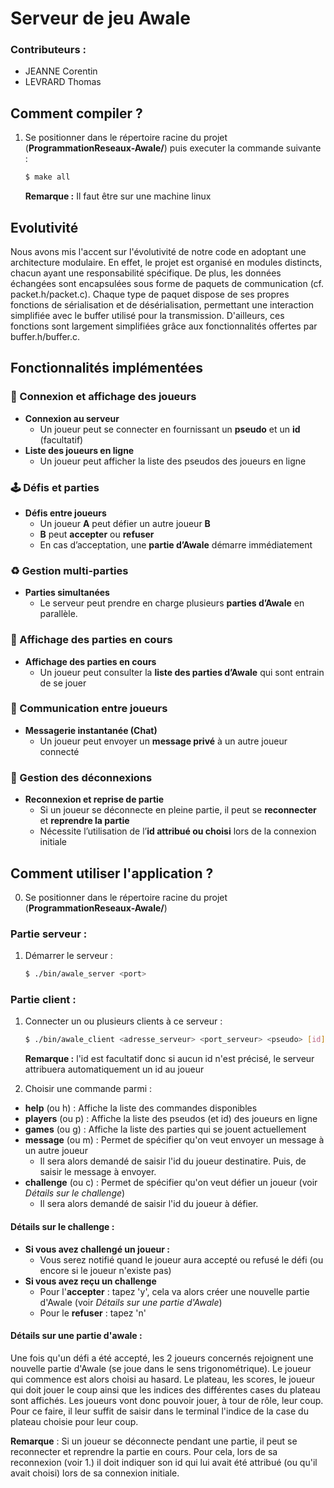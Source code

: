 # Serveur de jeu Awale
### Contributeurs : 

- JEANNE Corentin
- LEVRARD Thomas

## Comment compiler ?
1. Se positionner dans le répertoire racine du projet (**ProgrammationReseaux-Awale/**) puis executer la commande suivante :
   
    ```bash
    $ make all
    ```
    **Remarque :** Il faut être sur une machine linux
## Evolutivité 
Nous avons mis l'accent sur l'évolutivité de notre code en adoptant une architecture modulaire. En effet, le projet est organisé en modules distincts, chacun ayant une responsabilité spécifique.
De plus, les données échangées sont encapsulées sous forme de paquets de communication (cf. packet.h/packet.c). Chaque type de paquet dispose de ses propres fonctions de sérialisation et de désérialisation, permettant une interaction simplifiée avec le buffer utilisé pour la transmission. D'ailleurs, ces fonctions sont largement simplifiées grâce aux fonctionnalités offertes par buffer.h/buffer.c.
## Fonctionnalités implémentées 
### 🔗 Connexion et affichage des joueurs  
- **Connexion au serveur**
   - Un joueur peut se connecter en fournissant un **pseudo** et un **id** (facultatif)  
- **Liste des joueurs en ligne**  
   - Un joueur peut afficher la liste des pseudos des joueurs en ligne 
### 🕹️ Défis et parties  
- **Défis entre joueurs**  
   - Un joueur **A** peut défier un autre joueur **B**
   - **B** peut **accepter** ou **refuser**  
   - En cas d’acceptation, une **partie d’Awale** démarre immédiatement
### ♻️ Gestion multi-parties  
- **Parties simultanées**  
   - Le serveur peut prendre en charge plusieurs **parties d’Awale** en parallèle.
### 📜 Affichage des parties en cours  
- **Affichage des parties en cours**  
   - Un joueur peut consulter la **liste des parties d’Awale** qui sont entrain de se jouer
### 📩 Communication entre joueurs  
- **Messagerie instantanée (Chat)**  
   - Un joueur peut envoyer un **message privé** à un autre joueur connecté
### 🔌 Gestion des déconnexions  
- **Reconnexion et reprise de partie**  
   - Si un joueur se déconnecte en pleine partie, il peut se **reconnecter** et **reprendre la partie**  
   - Nécessite l’utilisation de l’**id attribué ou choisi** lors de la connexion initiale

## Comment utiliser l'application ?
0. Se positionner dans le répertoire racine du projet (**ProgrammationReseaux-Awale/**)
### Partie serveur : 
1. Démarrer le serveur : 
    ```bash
    $ ./bin/awale_server <port>
    ```
### Partie client : 
1. Connecter un ou plusieurs clients à ce serveur :
    ```bash
    $ ./bin/awale_client <adresse_serveur> <port_serveur> <pseudo> [id]
    ```
    **Remarque :** l'id est facultatif donc si aucun id n'est précisé, le serveur attribuera automatiquement un id au joueur
    
2. Choisir une commande parmi : 
- **help** (ou h) : Affiche la liste des commandes disponibles
- **players** (ou p) : Affiche la liste des pseudos (et id) des joueurs en ligne
- **games** (ou g) : Affiche la liste des parties qui se jouent actuellement
- **message** (ou m) : Permet de spécifier qu'on veut envoyer un message à un autre joueur
    - Il sera alors demandé de saisir l'id du joueur destinatire. Puis, de saisir le message à envoyer.
- **challenge** (ou c) : Permet de spécifier qu'on veut défier un joueur (voir *Détails sur le challenge*)
    - Il sera alors demandé de saisir l'id du joueur à défier.

#### Détails sur le challenge :
- **Si vous avez challengé un joueur :** 
    - Vous serez notifié quand le joueur aura accepté ou refusé le défi (ou encore si le joueur n'existe pas)
- **Si vous avez reçu un challenge**
    - Pour l'**accepter** : tapez 'y', cela va alors créer une nouvelle partie d'Awale (voir *Détails sur une partie d'Awale*) 
    - Pour le **refuser** : tapez 'n'

#### Détails sur une partie d'awale :
Une fois qu'un défi a été accepté, les 2 joueurs concernés rejoignent une nouvelle partie d'Awale (se joue dans le sens trigonométrique). Le joueur qui commence est alors choisi au hasard. Le plateau, les scores, le joueur qui doit jouer le coup ainsi que les indices des différentes cases du plateau sont affichés.
Les joueurs vont donc pouvoir jouer, à tour de rôle, leur coup. Pour ce  faire, il leur suffit de saisir dans le terminal l'indice de la case du plateau choisie pour leur coup.

**Remarque** : Si un joueur se déconnecte pendant une partie, il peut se reconnecter et reprendre la partie en cours. Pour cela, lors de sa reconnexion (voir 1.) il doit indiquer son id qui lui avait été attribué (ou qu'il avait choisi) lors de sa connexion initiale. 


